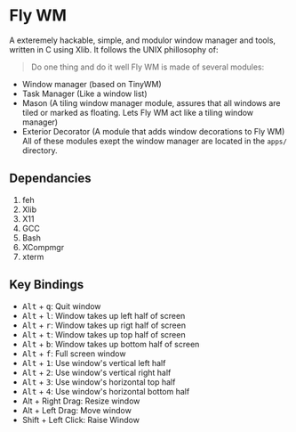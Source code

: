 # Fly WM
A exteremely hackable, simple, and modulor window manager and tools, written in C using Xlib. It follows the UNIX phillosophy of:
> Do one thing and do it well
Fly WM is made of several modules:
* Window manager (based on TinyWM)
* Task Manager (Like a window list)
* Mason (A tiling window manager module, assures that all windows are tiled or marked as floating. Lets Fly WM act like a tiling window manager)
* Exterior Decorator (A module that adds window decorations to Fly WM)
All of these modules exept the window manager are located in the `apps/` directory.
## Dependancies
1. feh
2. Xlib
3. X11
4. GCC
5. Bash
6. XCompmgr
7. xterm
## Key Bindings
* <kbd>Alt</kbd> + <kbd>q</kbd>: Quit window
* <kbd>Alt</kbd> + <kbd>l</kbd>: Window takes up left half of screen
* <kbd>Alt</kbd> + <kbd>r</kbd>: Window takes up rigt half of screen
* <kbd>Alt</kbd> + <kbd>t</kbd>: Window takes up top half of screen
* <kbd>Alt</kbd> + <kbd>b</kbd>: Window takes up bottom half of screen
* <kbd>Alt</kbd> + <kbd>f</kbd>: Full screen window
* <kbd>Alt</kbd> + <kbd>1</kbd>: Use window's vertical left half
* <kbd>Alt</kbd> + <kbd>2</kbd>: Use window's vertical right half
* <kbd>Alt</kbd> + <kbd>3</kbd>: Use window's horizontal top half
* <kbd>Alt</kbd> + <kbd>4</kbd>: Use window's horizontal bottom half
* Alt + Right Drag: Resize window
* Alt + Left Drag: Move window
* Shift + Left Click: Raise Window
